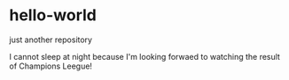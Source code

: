 # hello-world
just another repository

I cannot sleep at night because I'm looking forwaed to watching the result of Champions Leegue!
